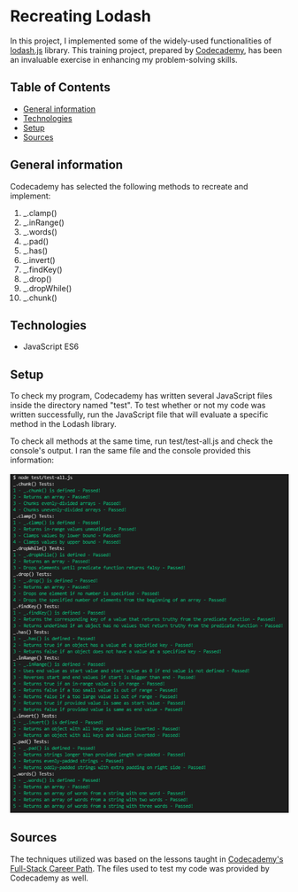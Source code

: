 # **Recreating Lodash**

In this project, I implemented some of the widely-used functionalities of [lodash.js](https://lodash.com/docs/4.17.10/) library. This training project, prepared by [Codecademy](https://www.codecademy.com/learn/paths/full-stack-engineer-career-path), has been an invaluable exercise in enhancing my problem-solving skills.

## Table of Contents

- [General information](#general-information)
- [Technologies](#technologies)
- [Setup](#setup)
- [Sources](#sources)

## General information

Codecademy has selected the following methods to recreate and implement:

1. _.clamp()
2. _.inRange()
3. _.words()
4. _.pad()
5. _.has()
6. _.invert()
7. _.findKey()
8. _.drop()
9. _.dropWhile()
10. _.chunk()

## Technologies

- JavaScript ES6

## Setup

To check my program, Codecademy has written several JavaScript files inside the directory named "test". To test whether or not my code was written successfully, run the JavaScript file that will evaluate a specific method in the Lodash library.

To check all methods at the same time, run test/test-all.js and check the console's output. I ran the same file and the console provided this information:  \
&nbsp;
![alt text](test/result.png "Pop up message containing a random quote and current day and date")

## Sources

The techniques utilized was based on the lessons taught in [Codecademy's Full-Stack Career Path](https://www.codecademy.com/learn/paths/full-stack-engineer-career-path). The files used to test my code was provided by Codecademy as well.
